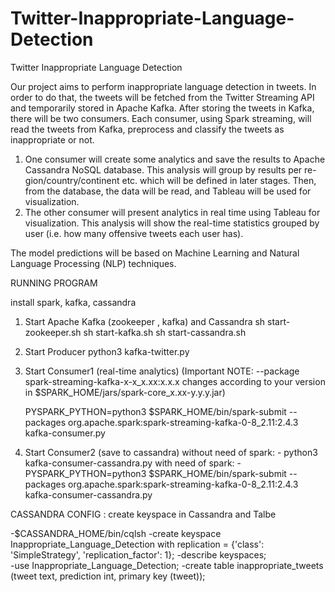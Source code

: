 # Twitter-Inappropriate-Language-Detection
Twitter Inappropriate Language Detection

Our project aims to perform inappropriate language detection in tweets. In order to do that, the tweets will be fetched from the Twitter Streaming API and temporarily stored in Apache Kafka. After storing the tweets in Kafka, there will be two consumers. Each consumer, using Spark streaming, will read the tweets from Kafka, preprocess and classify the tweets as inappropriate or not.

1. One consumer will create some analytics and save the results to Apache Cassandra NoSQL database. This analysis will group by results per re- gion/country/continent etc. which will be defined in later stages. Then, from the database, the data will be read, and Tableau will be used for visualization.
2. The other consumer will present analytics in real time using Tableau for visualization. This analysis will show the real-time statistics grouped by user (i.e. how many offensive tweets each user has).

The model predictions will be based on Machine Learning and Natural Language Processing (NLP) techniques.




RUNNING PROGRAM

install spark, kafka, cassandra

1. Start Apache Kafka (zookeeper , kafka) and Cassandra 
    sh start-zookeeper.sh
    sh start-kafka.sh
    sh start-cassandra.sh

2. Start Producer
    python3 kafka-twitter.py

3. Start Consumer1 (real-time analytics) 
    (Important NOTE: --package spark-streaming-kafka-x-x_x.xx:x.x.x changes according to your version in $SPARK_HOME/jars/spark-core_x.xx-y.y.y.jar)

    PYSPARK_PYTHON=python3 $SPARK_HOME/bin/spark-submit --packages org.apache.spark:spark-streaming-kafka-0-8_2.11:2.4.3 kafka-consumer.py


4. Start Consumer2 (save to cassandra)
    without need of spark:
        - python3 kafka-consumer-cassandra.py
    with need of spark:
        -  PYSPARK_PYTHON=python3 $SPARK_HOME/bin/spark-submit --packages org.apache.spark:spark-streaming-kafka-0-8_2.11:2.4.3 kafka-consumer-cassandra.py 


CASSANDRA CONFIG :
create keyspace in Cassandra and Talbe 

-$CASSANDRA_HOME/bin/cqlsh
-create keyspace Inappropriate_Language_Detection
     with replication = {'class': 'SimpleStrategy', 'replication_factor': 1};
-describe keyspaces;   
-use Inappropriate_Language_Detection;
-create table inappropriate_tweets (tweet text, prediction int, primary key (tweet));

